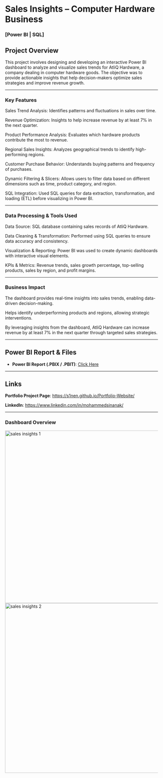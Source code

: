 # Sales Insights – Computer Hardware Business

### [Power BI | SQL]

## Project Overview

This project involves designing and developing an interactive Power BI dashboard to analyze and visualize sales trends for AtliQ Hardware, a company dealing in computer hardware goods. The objective was to provide actionable insights that help decision-makers optimize sales strategies and improve revenue growth.

---

### Key Features

Sales Trend Analysis: Identifies patterns and fluctuations in sales over time.

Revenue Optimization: Insights to help increase revenue by at least 7% in the next quarter.

Product Performance Analysis: Evaluates which hardware products contribute the most to revenue.

Regional Sales Insights: Analyzes geographical trends to identify high-performing regions.

Customer Purchase Behavior: Understands buying patterns and frequency of purchases.

Dynamic Filtering & Slicers: Allows users to filter data based on different dimensions such as time, product category, and region.

SQL Integration: Used SQL queries for data extraction, transformation, and loading (ETL) before visualizing in Power BI.

---

### Data Processing & Tools Used

Data Source: SQL database containing sales records of AtliQ Hardware.

Data Cleaning & Transformation: Performed using SQL queries to ensure data accuracy and consistency.

Visualization & Reporting: Power BI was used to create dynamic dashboards with interactive visual elements.

KPIs & Metrics: Revenue trends, sales growth percentage, top-selling products, sales by region, and profit margins.

---

### Business Impact

The dashboard provides real-time insights into sales trends, enabling data-driven decision-making.

Helps identify underperforming products and regions, allowing strategic interventions.

By leveraging insights from the dashboard, AtliQ Hardware can increase revenue by at least 7% in the next quarter through targeted sales strategies.

---

## **Power BI Report & Files**
- **Power BI Report (.PBIX / .PBIT)**: [Click Here](https://app.powerbi.com/reportEmbed?reportId=abac6bc4-a664-46e6-a417-67e93b150f47&autoAuth=true&ctid=ac96d080-3376-4e49-9cbc-95f21bf77faa)   

---

## **Links**  
 **Portfolio Project Page**: https://s1nen.github.io/Portfolio-Website/

 **LinkedIn**: https://www.linkedin.com/in/mohammedsinanak/

---

### **Dashboard Overview**
<img width="566" alt="sales insights 1" src="https://github.com/user-attachments/assets/f9a5e989-1f61-4194-921c-e0e4802220c3" />

<img width="557" alt="sales insights 2" src="https://github.com/user-attachments/assets/4cd5f3da-b70f-4fd5-842f-4b0576c3f011" />
